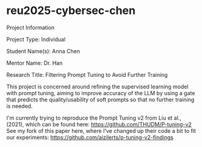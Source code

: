 # reu2025-cybersec-chen

Project Information

Project Type: Individual 

Student Name(s): Anna Chen

Mentor Name: Dr. Han

Research Title: Filtering Prompt Tuning to Avoid Further Training

This project is concerned around refining the supervised learning model with prompt tuning, aiming to improve accuracy of the LLM by using a gate that predicts the quality/usability of soft prompts so that no further training is needed.

I'm currently trying to reproduce the Prompt Tuning v2 from Liu et al., (2021), which can be found here: https://github.com/THUDM/P-tuning-v2 
See my fork of this paper here, where I've changed up their code a bit to fit our experiments: 
https://github.com/aizilerts/p-tuning-v2-findings
